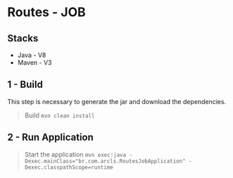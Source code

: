 # Routes - JOB  
  
## Stacks  
 - Java - V8
 - Maven - V3

## 1 - Build
This step is necessary to generate the jar and download the dependencies.
> Build  `mvn clean install`

## 2 - Run Application
> Start the application `mvn exec:java -Dexec.mainClass="br.com.arcls.RoutesJobApplication" -Dexec.classpathScope=runtime`